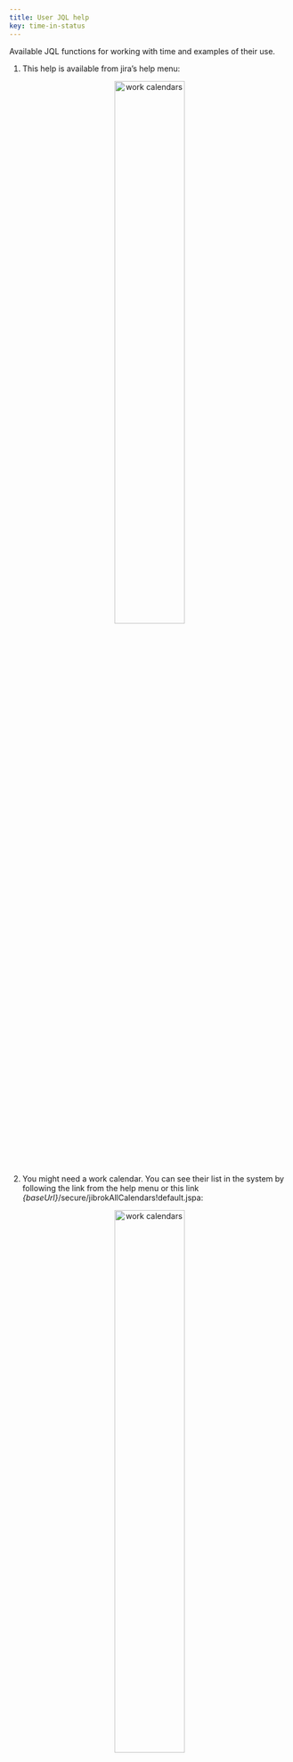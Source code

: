 ```yaml
---
title: User JQL help
key: time-in-status
---
```


Available JQL functions for working with time and examples of their use.

1. This help is available from jira’s help menu:
<p style="text-align: center;"><a href="/uploads/time-in-status/user-help-info/help-link.png"><img src="/uploads/time-in-status/user-help-info/help-link.png" alt="work calendars" width="50%"/></a></p>
   
2. You might need a work calendar. You can see their list in the system by following the link from the help menu or this link *{baseUrl}*/secure/jibrokAllCalendars!default.jspa:

<p style="text-align: center;"><a href="/uploads/time-in-status/user-help-info/work-calendars.png"><img src="/uploads/time-in-status/user-help-info/work-calendars.png" alt="work calendars" width="50%"/></a></p>

<hr>

## Arguments used in functions. ## 

<div class="uk-alert-note" data-uk-alert="">
<b>Time</b> - a string indicating the time, if the format is wrong, a message with help will be displayed.<br>
<br>
"5h35m12s" - 5 hours 35 minutes 12 seconds<br>
"5h12s" - 5 hours 12 seconds<br>
3000m - 3000 minutes<br>
"0", "0s" ... - time is zero.
</div>


<div class="uk-alert-note" data-uk-alert="">
<b>Condition</b> - condition for comparison of values. <br>
"<=", "<", "=", ">", ">=" 

</div>

<hr>

## *Common* ##

### Time in status ###
Functions for searching issues by time spent in statuses.
These functions are available by default. If not, please contact your Jira admin. 

* **issue in timeInStatus("statuses", "condition", "time")** - Find issues that spent the specified time in statuses.
    * Params:
    * statuses - name or id, Comma separated
* **issue in timeInStatusByJql("jql", "statuses", "condition", "time")** - Find issues from a jql request that spent the specified time in statuses.
    * Params: 
    * jql - query for filter tasks
    * statuses - name or id, Comma separated
* **issue in timeInStatusByJqlAndWorkCalendar("jql", "statuses", "condition", "time", "calendar")** - Find issues from a jql request that spent the specified working time in statuses. Working hours will be calculated according to the specified calendar.
    * Params:
    * jql - query for filter tasks
    * statuses - name or id, Comma separated
    * calendar - work calendar name or id for calculate work time


* **Examples:**
    * issue in timeInStatus("Done, In Progress", ">", "8h")
    * issue in timeInStatusByJqlAndWorkCalendar("project = TEST", "Done", ">", "3h", "General calendar")

* If several statuses are specified, the search is based on the sum of the time spent in the specified statues.
* Status names are case sensitive. If the name does not match, the function will prompt the correct spelling options for the status.
* Use "OR" and "AND" to search different statues: issue in timeInStatus("status A", ">", "time") or issue in timeInStatus("status B", ">", "time")
* If possible use functions with jql. They narrow the search and execute faster. 



### Compare fields ###
Functions that allow you to compare different fields with each other. The functions work with "number", "string" and "time" fields.
Returns issues whose fields satisfy the condition.

* **issue in compareFields("field 1", "condition", "field 2")** - Field comparison function. Finds tasks in which fields match a condition.
    * Params: 
    * "field 1" and "field 2"  - field name or field id
* **issue in compareFieldsByJql("jql", "field 1", "condition", "field 2")** -  Field comparison function. Finds tasks in which fields match a condition and jql.
    * Params:
    * jql - query for filter tasks
    * "field 1" and "field 2"  - field name or field id

* **Examples:**
    * issue in compareFields("Time in status New", ">", "Time in status In progress")
    * issue in compareFields("Number field", ">", "Another number field")
    * issue in compareFields("Project = TEST", "String field", ">", "Another number field")
    
* If possible use functions with jql. They narrow the search and execute faster.
* In the case of string fields, the function will try to convert the string to a number for correct comparison.

### Compare date from field and date by work calendar ###

The *comparisonDateFromFieldAndDateByWorkCalendar* function is used to compare a date from a specified field with a computed date based on a given relative time and a specified work calendar. The behavior of the function is as follows:


* **comparisonDateFromFieldAndDateByWorkCalendar("field", "condition", "time", "calendar")**
  * Params:
  * "field" - The name of the field to be searched and compared. It can be the name or ID of a system field or a custom field.
  * "condition" - The condition for comparing the date from the first field with the computed date. Possible values are <, <=, =, >=, >.
  * "time" - A string representing the time relative to the current time, entered in the format "-1h 30m", for example. This value is used to calculate the date based on the specified work calendar.
  * "calendar" - The name or ID of the work calendar. The computed date is calculated based on this calendar and the specified relative time.

Behavior:

* The function retrieves the value from the specified "field".
* The current date is computed based on the specified "work calendar" and the relative "time" relative to the current time. For example, if the current time is 9:00 AM and relativeTime is "-1h 30m" (one and a half working hours ago), the computed date will represent 7:30 AM of the current working day according to the specified calendar.
* The computed date is compared with the date from the specified "field" using the specified comparison operator ("condition"). For example, if "condition" is >, it checks if the date from the "field" is more than the computed date .

* **Examples**
    * issue in comparisonDateFromFieldAndDateByWorkCalendar("updated", ">", "-1h", "Calendar Name") - find all issues that have been updated for the last working hour(-1h) on the working calendar. Like: "updated > -1h", but -1h by work calendar.

### Autotrack ###

Works if the automatic time tracking function is enabled.  

* **issue in myAutoTrackTickets()** -  Returns user issues with configured automatic timers or stopwatches.

<hr>

## *Time in status (field)* ## 

If there is a configured field "Time in status", the following search functions are available for it.<br>
You can check the field type with the administrator <br>

#### Search by state ####
* **"field name" in active()** - Search by active time in status fields(issue in selected statuses)
* **"field name" in inactive()** - Search by inactive time in status fields(issue not in selected statuses)

#### Search by time ####
* **"field name" in time("condition", "time")** - Search by time in status fields(by total time in selected statuses)/Timer field. Time value from index.
* **"field name" in realTime("condition", "time")** - Search by time in status fields(by total time in selected statuses)/Timer field. Time value calculate realtime.
* **"field name" in realTimeBetween("time", "time")** - Search by realtime in status fields(by total time in selected statuses). Time value calculate realtime.

* **Examples:**
    * "Time in new" in realTime(">", "20m") AND "First reaction" in realTime("<", "1h")
    * "Time in new" in realTimeBetween("1h", "2h")

<hr>


## *Stopwatch* ##
If there is a configured "Stopwatch" field, the following search functions are available for it.<br>
You can check the field type with the administrator <br>

#### Search by state ####
* **"field name" in isRunning()** - Search issues by running stopwatch.
* **"field name" in isPaused()** - Search issues by paused stopwatch.
* **"field name" in isStopped()** - Search issues by stopped stopwatch.
* **"field name" in active()** - Returns issues that have a stopwatch is running. If the stopwatch uses a calendar, the field may indicate that it is not working hours. This does not affect the search if stopwatch is running.
* **"field name" in inactive()** - Returns issues that have a stopwatch is pause, stopped.

* **Examples:**
    * "First response" in isRunning()
    * "First response" in isStopped()

#### Search by date ####
* **"field name" in startInDay("number")** - Search for issues by the day when the stopwatch was first started.
* **"field name" in startInWeek("number")** - Search for issues by the week when the stopwatch was first started.
* **"field name" in startInMonth("number")** - Search for issues by the month when the stopwatch was first started.

* **"field name" in stopInDay("number")** - Search for issues by the day when the stopwatch was stopped.
* **"field name" in stopInWeek("number")** - Search for issues by the week when the stopwatch was stopped.
* **"field name" in stopInMonth("number")** - Search for issues by the month when the stopwatch was stopped.

* **"field name" in pauseInDay("number")** - Search for issues by the day when the stopwatch was paused.
* **"field name" in pauseInWeek("number")** - Search for issues by the week when the stopwatch was paused.
* **"field name" in pauseInMonth("number")** - Search for issues by the month when the stopwatch was paused.

* **Examples:**
    * "First response" in startInDay() - find the issues whose stopwatch has started today.
    * "First response" in startInDay("-1") - find the issues whose stopwatch started yesterday(1 day ago).
    * "First response" in startInDay("-7") - find the issues whose stopwatch started a week ago(7 days ago).


* **"field name" in searchByStartDate("condition", "date")** - Search for issues by the date when the stopwatch was first started.
* **"field name" in searchByPausedDate("condition", "date")** - Search for issues by the date when the stopwatch was last paused.
* **"field name" in searchByStopDate("condition", "date")** - Search for issues by the date when the stopwatch was stopped.


* date - date in 'yyyy-MM-dd' or 'yyyy-MM-dd HH:mm' format
* **Examples:**
    * "First response" in searchByStartDate(">", "2021-01-01") - issues for which stopwatch started after "2021-01-01"

* **"field name" in startInDateRange("date","date")** - Search for issues by the date when the stopwatch was started (duration).
* **"field name" in stopInDateRange("date","date")** - Search for issues by the date when the stopwatch was stopped (duration).


* **Examples:**
    * "First response" in stopInDateRange("2020-01-01", "2021-01-01") - issues for which stopwatch stopped during 2020.


#### Search by time ####

* **"field name" in timeSpent("condition","time")** - Search by time in timer fields(by total time spent). Time value from index.
* **"field name" in realTimeSpent("condition","time")** - Search by real time in timer fields(by total time spent). Time value calculate realtime.
* **"field name" in pauseTime("condition","time")** - Search by pause time in timer and stopwatch fields.
* **"field name" in realPauseTime("condition","time")** - Search by real pause time in timer and stopwatch fields.

* **Examples:**
    * "First response" in realTimeSpent(">", "20m")
    * "First response" in realPauseTime("<", "20m")

#### Other ####
* **"field name" in searchByRestartCount("condition","number")** - Search for issues by the stopwatch count of restart.
* **"field name" in searchByCalendar("number")** - Search issues by calendar id.
* **"field name" in searchByStopwatchConfig("number")** - Search issues by stopwatch config id.
* **"field name" in searchByStopwatchScheme("number")** - Search issues by stopwatch scheme id.

<hr>


## *Timer* ##
If there is a configured "Timer" field, the following search functions are available for it.<br>
You can check the field type with the administrator <br>

#### Search by state ####
* **"field name" in isRunning()** - Search issues by running timer.
* **"field name" in isPaused()** - Search issues by paused timer.
* **"field name" in isCompleted()** - Search issues by completed timer.
* **"field name" in isFailed()** - Search issues by failed timer.
* **"field name" in isFailedRealTime()** - Search issues by failed timer.
  * It takes into account not only the state of the timer after stopping(FAILED/COMPLETED), but also active timers that have run out of time but state is RUNNING.

* **Examples:**
    * "First response" in isFailed()
    * "First response" in isCompleted()

#### Search by date ####
* **"field name" in startInDay("number")** - Search for issues by the day when the timer was first started.
* **"field name" in startInWeek("number")** - Search for issues by the week when the timer was first started.
* **"field name" in startInMonth("number")** - Search for issues by the month when the timer was first started.

* **"field name" in stopInDay("number")** - Search for issues by the day when the timer was stopped.
* **"field name" in stopInWeek("number")** - Search for issues by the week when the timer was stopped.
* **"field name" in stopInMonth("number")** - Search for issues by the month when the timer was stopped.

* failInDay/week/month -  function shows even running timers, taking into account the estimated completion date. It also shows timers that have "failed" date +-N from the current day.
* **"field name" in failInDay("number")** - Search for issues by the day when the timer was failed.
* **"field name" in failInWeek("number")** - Search for issues by the week when the timer was failed.
* **"field name" in failInMonth("number")** - Search for issues by the month when the timer was failed.

* **"field name" in pauseInDay("number")** - Search for issues by the day when the timer was paused.
* **"field name" in pauseInWeek("number")** - Search for issues by the week when the timer was paused.
* **"field name" in pauseInMonth("number")** - Search for issues by the month when the timer was paused.

* **Examples:**
    * "First response" in failInDay() - find issues which time in "First response" timer run out or will run out today
    * "First response" in failInDay("-1") - find issues which time in "First response" timer run out yesterday (1 day ago)
    * "First response" in failInDay("-7") - find issues which time in "First response" timer run out a week ago(7 days ago)
    * "First response" in failInDay("7") - find issues which time in "First response" timer will run out in a week(in 7 days) 
    

* **"field name" in searchByStartDate("condition", "date")** - Search for issues by the date when the timer was first started.
* **"field name" in searchByPausedDate("condition", "date")** - Search for issues by the date when the timer was last paused.
* **"field name" in searchByStopDate("condition", "date")** - Search for issues by the date when the timer was stopped.
* **"field name" in searchByFailDate("condition", "date")** - Search for issues by the date when the timer was failed.

* date - date in 'yyyy-MM-dd' or 'yyyy-MM-dd HH:mm' format
* **Examples:**
    * "First response" in searchByStartDate(">", "2021-01-01") - issues for which timer started after "2021-01-01"

* **"field name" in startInDateRange("date","date")** - Search for issues by the date when the timer was started (duration).
* **"field name" in stopInDateRange("date","date")** - Search for issues by the date when the timer was stopped (duration).
* **"field name" in failInDateRange("date","date")** - Search for issues by the date when the timer was failed (duration).

* **Examples:**
    * "First response" in failInDateRange("2020-01-01", "2021-01-01") - issues for which the timer has exceeded its time during 2020.


#### Search by time ####

* **"field name" in pauseTime("condition","time")** - Search by pause time in timer and stopwatch fields.
* **"field name" in realPauseTime("condition","time")** - Search by real pause time in timer and stopwatch fields.
* **"field name" in timeLeft("condition","time")** - Search by time left in timer fields.
* **"field name" in timeSpent("condition","time")** - Search by time in timer fields(by total time spent). Time value from index.
* **"field name" in realTimeSpent("condition","time")** - Search by real time in timer fields(by total time spent). Time value calculate realtime.

* **Examples:**
    * "First response" in realTimeSpent(">", "20m")
    * "First response" in timeLeft("<", "20m")

#### Other ####
* **"field name" in searchByZeroGoalTime()** - Search for issues by zero goal time.
* **"field name" in searchByRestartCount("condition","number")** - Search for issues by the timer count of restart.
* **"field name" in searchByGoal("number")** - Search issues by timer goal id.
* **"field name" in searchByCalendar("number")** - Search issues by calendar id.
* **"field name" in searchByTimerConfig("number")** - Search issues by timer config id.
* **"field name" in searchByTimerScheme("number")** - Search issues by timer scheme id.







